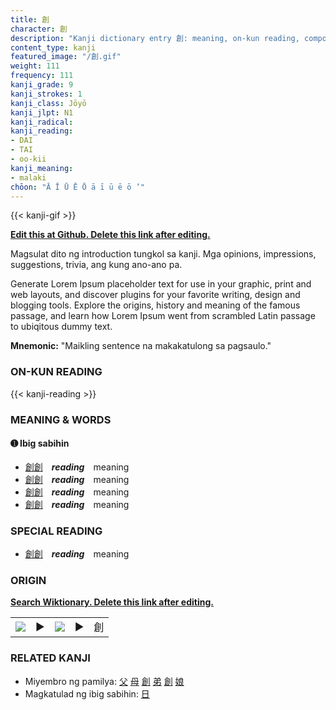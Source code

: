 ```yaml
---
title: 創
character: 創
description: "Kanji dictionary entry 創: meaning, on-kun reading, compounds, origin, related kanji"
content_type: kanji
featured_image: "/創.gif"
weight: 111
frequency: 111
kanji_grade: 9
kanji_strokes: 1
kanji_class: Jōyō
kanji_jlpt: N1
kanji_radical: 
kanji_reading: 
- DAI
- TAI
- oo-kii
kanji_meaning:
- malaki
chōon: "Ā Ī Ū Ē Ō ā ī ū ē ō ’"
---
```

[//]: # (Don't edit the line below. Kanji animated GIF code is automatically generated.)
{{< kanji-gif >}}

[//]: # (Edit below this line.)

**[Edit this at Github. Delete this link after editing.](https://github.com/tim0g/tim/tree/main/content/kanji/創/index.md)**

Magsulat dito ng introduction tungkol sa kanji. Mga opinions, impressions, suggestions, trivia, ang kung ano-ano pa.

Generate Lorem Ipsum placeholder text for use in your graphic, print and web layouts, and discover plugins for your favorite writing, design and blogging tools. Explore the origins, history and meaning of the famous passage, and learn how Lorem Ipsum went from scrambled Latin passage to ubiqitous dummy text.
 
**Mnemonic:** "Maikling sentence na makakatulong sa pagsaulo."

### ON-KUN READING

[//]: # (Don't edit the line below. ON-KUN READING code is automatically generated.)
{{< kanji-reading >}}

### MEANING & WORDS

#### ➊ **Ibig sabihin**
  - [創](../創)[創](../創)　***reading***　meaning
  - [創](../創)[創](../創)　***reading***　meaning
  - [創](../創)[創](../創)　***reading***　meaning
  - [創](../創)[創](../創)　***reading***　meaning

### SPECIAL READING
  - [創](../創)[創](../創)　***reading***　meaning

### ORIGIN

**[Search Wiktionary. Delete this link after editing.](https://wiktionary.org/wiki/創)**
<table class="kanji-table"><tr><td>
<img src="60px-創-bronze.svg.png">
</td><td>▶</td><td>
<img src="60px-創-oracle.svg.png">
</td><td>▶</td>
<td class="kanji-origin">創</td>
</tr></table>

### RELATED KANJI
- Miyembro ng pamilya: [父](../父) [母](../母) [創](../創) [弟](../弟) [創](../創) [娘](../娘)
- Magkatulad ng ibig sabihin: [日](../日)
